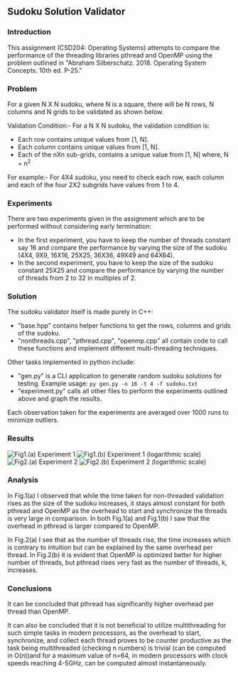 ## Sudoku Solution Validator
### Introduction
This assignment (CSD204: Operating Systems) attempts to compare the performance of the threading libraries 
pthread and OpenMP using the problem outlined in "Abraham Silberschatz. 2018. Operating System Concepts. 
10th ed. P-25."

### Problem
For a given N X N sudoku, where N is a square, there will be N rows, N columns and N
grids to be validated as shown below.

Validation Condition:- For a N X N sudoku, the validation condition is:
- Each row contains unique values from [1, N].
- Each column contains unique values from [1, N].
- Each of the nXn sub-grids, contains a unique value from [1, N] where, N = n<sup>2</sup>

For example:- For 4X4 sudoku, you need to check each row, each column and each of
the four 2X2 subgrids have values from 1 to 4.

### Experiments
There are two experiments given in the assignment which are to be performed without considering early termination:
 - In the first experiment, you have to keep the number of threads constant say 16 and compare the performance 
   by varying the size of the sudoku (4X4, 9X9, 16X16, 25X25, 36X36, 49X49 and 64X64).
 - In the second experiment, you have to keep the size of the sudoku constant 25X25 and compare the performance 
   by varying the number of threads from 2 to 32 in multiples of 2.

### Solution
The sudoku validator itself is made purely in C++:
- "base.hpp" contains helper functions to get the rows, 
columns and grids of the sudoku. 
- "nonthreads.cpp", "pthread.cpp", "openmp.cpp" all contain code to call these
functions and implement different multi-threading techniques.

Other tasks implemented in python include: 
- "gen.py" is a CLI application to generate random sudoku solutions for testing. Example usage:
```py gen.py -n 16 -t 4 -f sudoku.txt```
- "experiment.py" calls all other files to perform the experiments outlined above and graph the results.

Each observation taken for the experiments are averaged over 1000 runs to minimize outliers.


### Results
![Fig1.(a) Experiment 1](https://github.com/dtele/sudoku_validator/blob/main/results/exp_1.png?raw=true "Fig1.(a) Experiment 1")
![Fig1.(b) Experiment 1 (logarithmic scale)](https://github.com/dtele/sudoku_validator/blob/main/results/exp_1_log.png?raw=true "Fig1.(a) Experiment 1 (logarithmic scale)")
![Fig2.(a) Experiment 2 ](https://github.com/dtele/sudoku_validator/blob/main/results/exp_2.png?raw=true "Fig1.(a) Experiment 2")
![Fig2.(b) Experiment 2 (logarithmic scale)](https://github.com/dtele/sudoku_validator/blob/main/results/exp_2_log.png?raw=true "Fig1.(a) Experiment 2 (logarithmic scale)")

### Analysis
In Fig.1(a) I observed that while the time taken for non-threaded validation rises as the size of the
sudoku increases, it stays almost constant for both pthread and OpenMP as the overhead to start
and synchronize the threads is very large in comparison. In both Fig.1(a) and Fig.1(b) I saw that the
overhead in pthread is larger compared to OpenMP.

In Fig.2(a) I see that as the number of threads rise, the time increases which is contrary to intuition
but can be explained by the same overhead per thread. In Fig.2(b) it is evident that OpenMP is
optimized better for higher number of threads, but pthread rises very fast as the number of threads,
k, increases.

### Conclusions
It can be concluded that pthread has significantly higher overhead per thread than OpenMP.

It can also be concluded that it is not beneficial to utilize multithreading for such simple tasks in
modern processors, as the overhead to start, synchronize, and collect each thread proves to be
counter productive as the task being multithreaded (checking n numbers) is trivial (can be computed
in O(n))and for a maximum value of n=64, in modern processors with clock speeds reaching 4-5GHz,
can be computed almost instantaneously.